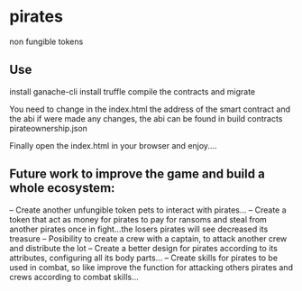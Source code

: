 # pirates
non fungible tokens
## Use
install ganache-cli
install truffle
compile the contracts and migrate

You need to change in the index.html the address of the smart contract and the abi if were made any changes, the abi
can be found in build contracts pirateownership.json

Finally open the index.html in your browser and enjoy....

## Future work to improve the game and build a whole ecosystem:
– Create another unfungible token pets to interact with pirates…
– Create a token that act as money for pirates to pay for ransoms and steal from another pirates once in fight…the losers pirates will see decreased its treasure
– Posibility to create a crew with a captain, to attack another crew and distribute the lot
– Create a better design for pirates according to its attributes, configuring all its body parts…
– Create skills for pirates to be used in combat, so like improve the function for attacking others pirates and crews according to combat skills…
